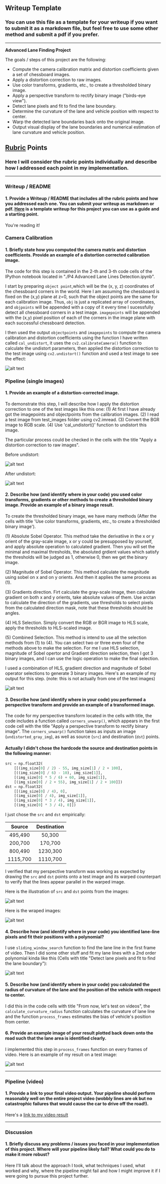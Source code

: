 ## Writeup Template

### You can use this file as a template for your writeup if you want to submit it as a markdown file, but feel free to use some other method and submit a pdf if you prefer.

---

**Advanced Lane Finding Project**

The goals / steps of this project are the following:

* Compute the camera calibration matrix and distortion coefficients given a set of chessboard images.
* Apply a distortion correction to raw images.
* Use color transforms, gradients, etc., to create a thresholded binary image.
* Apply a perspective transform to rectify binary image ("birds-eye view").
* Detect lane pixels and fit to find the lane boundary.
* Determine the curvature of the lane and vehicle position with respect to center.
* Warp the detected lane boundaries back onto the original image.
* Output visual display of the lane boundaries and numerical estimation of lane curvature and vehicle position.

[//]: # (Image References)

[image1]: ./examples/undistort_output.png "Undistorted"
[image2]: ./examples/before-undis.png "Road Transformed before"
[image3]: ./examples/after-undis.png "Road Transformed after"
[image4]: ./examples/combination_selection_step.png "Binary Example"
[image5]: ./examples/wraped_img.png "Warp Example"
[image6]: ./examples/src_dst.png "src and dst points"
[image7]: ./examples/color_fit_lines.jpg "Fit Visual"
[image8]: ./examples/test2.png "Output"
[video1]: ./test_video_output/project_video.mp4 "Video"

## [Rubric](https://review.udacity.com/#!/rubrics/571/view) Points

### Here I will consider the rubric points individually and describe how I addressed each point in my implementation.  

---

### Writeup / README

#### 1. Provide a Writeup / README that includes all the rubric points and how you addressed each one.  You can submit your writeup as markdown or pdf.  [Here](https://github.com/udacity/CarND-Advanced-Lane-Lines/blob/master/writeup_template.md) is a template writeup for this project you can use as a guide and a starting point.  

You're reading it!

### Camera Calibration

#### 1. Briefly state how you computed the camera matrix and distortion coefficients. Provide an example of a distortion corrected calibration image.

The code for this step is contained in the 2-th and 3-th code cells of the IPython notebook located in "./P4 Advanced Lane Lines Detection.ipynb".

I start by preparing `object point`,which will be the (x, y, z) coordinates of the chessboard corners in the world. Here I am assuming the chessboard is fixed on the (x,y) plane at z=0, such that the object points are the same for each calibration image. Thus, `obj` is just a replicated array of coordinates, and `objpoints` will be appended with a copy of it every time I sucessfully detect all chessboard corners in a test image. `imagepoints` will be appended with the (x,y) pixel position of each of the corners in the image plane with each successful chessboard detection.

I then used the output `objectpoints` and `imagepoints` to compute the camera calibration and distortion coefficients using the function I have written called `cal_undistort`, it uses the `cv2.calibrateCamera()` function to calculate the undistort parameters, then applied the distortion correction to the test image using `cv2.undistort()` function and used a test image to see the effect:

![alt text][image1]

### Pipeline (single images)

#### 1. Provide an example of a distortion-corrected image.

To demonstrate this step, I will describe how I apply the distortion correction to one of the test images like this one: (1) At first I have already got the imagepoints and objectpoints from the calibration images. (2) I read a test image from test_images folder using cv2.imread. (3) Convert the BGR image to RGB scale. (4) Use 'cal_undistort()' function to undistort this image.

The particular process could be checked in the cells with the title "Apply a distortion correction to raw images".

Before undistort:

![alt text][image2]

After undistort:

![alt text][image3]

#### 2. Describe how (and identify where in your code) you used color transforms, gradients or other methods to create a thresholded binary image.  Provide an example of a binary image result.

To create the thresholded binary image, we have many methods (After the cells with title 'Use color transforms, gradients, etc., to create a thresholded binary image').

(1) Absolute Sobel Operator. This method take the derivatiive in the x or y orient of the gray-scale image, x or y could be presupposed by yourself, and apply absolute operation to calculated gradient. Then you will set the minimal and maximal thresholds, the absoluted grdient values which satisfy the thresholds will be judged as 1, otherwise 0, then we get the binary image.

(2) Magnitude of Sobel Operator. This method calculate the magnitude using sobel on x and on y orients. And then it applies the same process as (1).

(3) Gradients direction. Firt calculate the gray-scale image, then calculate gradient on both x and y orients, take absolute values of them. Use arctan to calculate the direction of the gradients, use thresholds to select pixels from the calculated direction mask, note that these thresholds should be angles.

(4) HLS Selection. Simply convert the RGB or BGR image to HLS scale, apply the thresholds to HLS-scaled image.

(5) Combined Selection. This method is intend to use all the selection methods from (1) to (4). You can select two or three even four of the methods above to make the selection. For me I use HLS selection, magnitude of Sobel opertor and Gradient direction selection, then I got 3 binary images, and I can use the logic operation to make the final selection.

I used a combination of HLS, gradient direction and magnitude of Sobel operator selections to generate 3 binary images. Here's an example of my output for this step. (note: this is not actually from one of the test images)

![alt text][image4]

#### 3. Describe how (and identify where in your code) you performed a perspective transform and provide an example of a transformed image.

The code for my perspective transform located in the cells with title, the code includes a function called `corners_unwarp()`, which appears in the first code cell with the title "Apply a perspective transform to rectify binary image".  The `corners_unwarp()` function takes as inputs an image (`undistorted_gray_img`), as well as source (`src`) and destination (`dst`) points.  

#### Actually I didn't chose the hardcode the source and destination points in the following manner:

```python
src = np.float32(
    [[(img_size[0] / 2) - 55, img_size[1] / 2 + 100],
    [((img_size[0] / 6) - 10), img_size[1]],
    [(img_size[0] * 5 / 6) + 60, img_size[1]],
    [(img_size[0] / 2 + 55), img_size[1] / 2 + 100]])
dst = np.float32(
    [[(img_size[0] / 4), 0],
    [(img_size[0] / 4), img_size[1]],
    [(img_size[0] * 3 / 4), img_size[1]],
    [(img_size[0] * 3 / 4), 0]])
```

I just chose the `src` and `dst` empirically:

| Source        | Destination   | 
|:-------------:|:-------------:| 
| 495,490      | 50,300        | 
| 200,700      | 170,700      |
| 800,490     | 1230,300      |
| 1115,700      | 1110,700       |

I verified that my perspective transform was working as expected by drawing the `src` and `dst` points onto a test image and its warped counterpart to verify that the lines appear parallel in the warped image.

Here is the illustration of `src` and `dst` points from the images:

![alt text][image6]

Here is the wraped images:

![alt text][image5]

#### 4. Describe how (and identify where in your code) you identified lane-line pixels and fit their positions with a polynomial?

I use `sliding_window_search` function to find the lane line in the first frame of video. 
Then I did some other stuff and fit my lane lines with a 2nd order polynomial kinda like this (Cells with title "Detect lane pixels and fit to find the lane boundary"):

![alt text][image7]

#### 5. Describe how (and identify where in your code) you calculated the radius of curvature of the lane and the position of the vehicle with respect to center.

I did this in the code cells with title "From now, let's test on videos", the `calculate_curvature_radius` function calculates the curvature of lane line and the function `process_frames` estimates the bias of vehicle's position from center.

#### 6. Provide an example image of your result plotted back down onto the road such that the lane area is identified clearly.

I implemented this step in `process_frames` function on every frames of video.  Here is an example of my result on a test image:

![alt text][image8]

---

### Pipeline (video)

#### 1. Provide a link to your final video output.  Your pipeline should perform reasonably well on the entire project video (wobbly lines are ok but no catastrophic failures that would cause the car to drive off the road!).

Here's a [link to my video result](./test_video_output/project_video.mp4)

---

### Discussion

#### 1. Briefly discuss any problems / issues you faced in your implementation of this project.  Where will your pipeline likely fail?  What could you do to make it more robust?

Here I'll talk about the approach I took, what techniques I used, what worked and why, where the pipeline might fail and how I might improve it if I were going to pursue this project further.  
